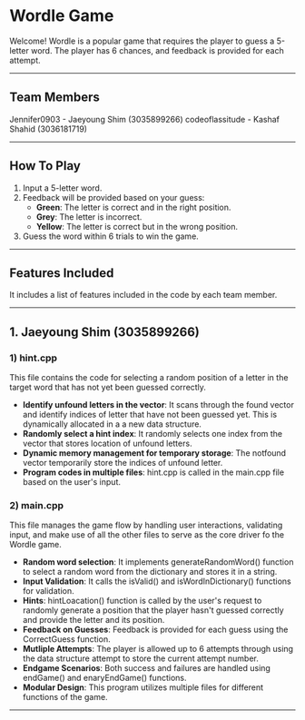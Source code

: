 # Wordle Game

Welcome! Wordle is a popular game that requires the player to guess a 5-letter word. The player has 6 chances, and feedback is provided for each attempt.

---

## Team Members 
Jennifer0903 - Jaeyoung Shim (3035899266)
codeoflassitude - Kashaf Shahid (3036181719)

---

## How To Play

1. Input a 5-letter word.
2. Feedback will be provided based on your guess:
   - **Green**: The letter is correct and in the right position.
   - **Grey**: The letter is incorrect.
   - **Yellow**: The letter is correct but in the wrong position. 
3. Guess the word within 6 trials to win the game.

---

## Features Included

It includes a list of features included in the code by each team member. 

---

## 1. Jaeyoung Shim (3035899266) 
### 1) hint.cpp

This file contains the code for selecting a random position of a letter in the target word that has not yet been guessed correctly.

* **Identify unfound letters in the vector**: It scans through the found vector and identify indices of letter that have not been guessed yet. This is dynamically allocated in a a new data structure. 
* **Randomly select a hint index**: It randomly selects one index from the vector that stores location of unfound letters.
* **Dynamic memory management for temporary storage**: The notfound vector temporarily store the indices of unfound letter.
* **Program codes in multiple files**: hint.cpp is called in the main.cpp file based on the user's input. 
 
### 2) main.cpp

This file manages the game flow by handling user interactions, validating input, and make use of all the other files to serve as the core driver fo the Wordle game. 

* **Random word selection**: It implements generateRandomWord() function to select a random word from the dictionary and stores it in a string. 
* **Input Validation**: It calls the isValid() and isWordInDictionary() functions for validation.
* **Hints**: hintLoacation() function is called by the user's request to randomly generate a position that the player hasn't guessed correctly and provide the letter and its position.
* **Feedback on Guesses**: Feedback is provided for each guess using the CorrectGuess function.
* **Mutliple Attempts**: The player is allowed up to 6 attempts through using the data structure attempt to store the current attempt number.
* **Endgame Scenarios**: Both success and failures are handled using endGame() and enaryEndGame() functions.
* **Modular Design**: This program utilizes multiple files for different functions of the game. 
  
---


